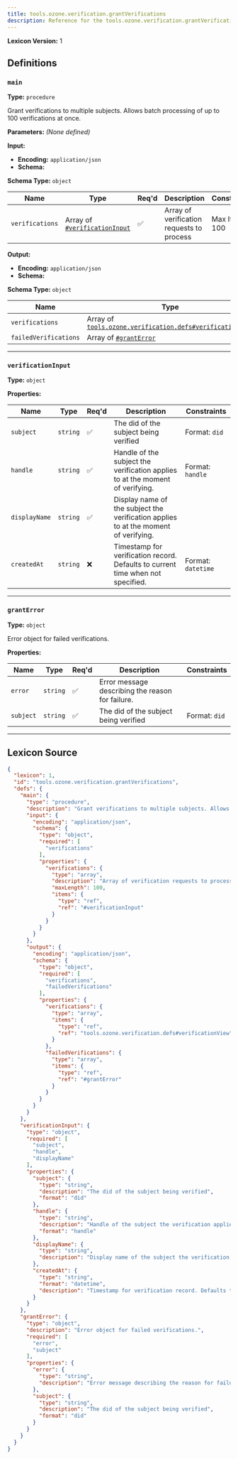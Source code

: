 ```yaml
---
title: tools.ozone.verification.grantVerifications
description: Reference for the tools.ozone.verification.grantVerifications lexicon
---
```

**Lexicon Version:** 1

## Definitions

<a name="main"></a>
### `main`

**Type:** `procedure`

Grant verifications to multiple subjects. Allows batch processing of up to 100 verifications at once.

**Parameters:** _(None defined)_

**Input:**

- **Encoding:** `application/json`
- **Schema:**

**Schema Type:** `object`

| Name | Type | Req'd  | Description | Constraints |
|------|------|----------|-------------|-------------|
| `verifications` | Array of [`#verificationInput`](#verificationinput) | ✅  | Array of verification requests to process | Max Items: 100 |
**Output:**

- **Encoding:** `application/json`
- **Schema:**

**Schema Type:** `object`

| Name | Type | Req'd  | Description | Constraints |
|------|------|----------|-------------|-------------|
| `verifications` | Array of [`tools.ozone.verification.defs#verificationView`](/lexicons/tools/ozone/verification/tools-ozone-verification-defs#verificationview) | ✅  |  |  |
| `failedVerifications` | Array of [`#grantError`](#granterror) | ✅  |  |  |

---

<a name="verificationinput"></a>
### `verificationInput`

**Type:** `object`

**Properties:**

| Name | Type | Req'd  | Description | Constraints |
|------|------|----------|-------------|-------------|
| `subject` | `string` | ✅  | The did of the subject being verified | Format: `did` |
| `handle` | `string` | ✅  | Handle of the subject the verification applies to at the moment of verifying. | Format: `handle` |
| `displayName` | `string` | ✅  | Display name of the subject the verification applies to at the moment of verifying. |  |
| `createdAt` | `string` | ❌  | Timestamp for verification record. Defaults to current time when not specified. | Format: `datetime` |

---

<a name="granterror"></a>
### `grantError`

**Type:** `object`

Error object for failed verifications.

**Properties:**

| Name | Type | Req'd  | Description | Constraints |
|------|------|----------|-------------|-------------|
| `error` | `string` | ✅  | Error message describing the reason for failure. |  |
| `subject` | `string` | ✅  | The did of the subject being verified | Format: `did` |

---

## Lexicon Source
```json
{
  "lexicon": 1,
  "id": "tools.ozone.verification.grantVerifications",
  "defs": {
    "main": {
      "type": "procedure",
      "description": "Grant verifications to multiple subjects. Allows batch processing of up to 100 verifications at once.",
      "input": {
        "encoding": "application/json",
        "schema": {
          "type": "object",
          "required": [
            "verifications"
          ],
          "properties": {
            "verifications": {
              "type": "array",
              "description": "Array of verification requests to process",
              "maxLength": 100,
              "items": {
                "type": "ref",
                "ref": "#verificationInput"
              }
            }
          }
        }
      },
      "output": {
        "encoding": "application/json",
        "schema": {
          "type": "object",
          "required": [
            "verifications",
            "failedVerifications"
          ],
          "properties": {
            "verifications": {
              "type": "array",
              "items": {
                "type": "ref",
                "ref": "tools.ozone.verification.defs#verificationView"
              }
            },
            "failedVerifications": {
              "type": "array",
              "items": {
                "type": "ref",
                "ref": "#grantError"
              }
            }
          }
        }
      }
    },
    "verificationInput": {
      "type": "object",
      "required": [
        "subject",
        "handle",
        "displayName"
      ],
      "properties": {
        "subject": {
          "type": "string",
          "description": "The did of the subject being verified",
          "format": "did"
        },
        "handle": {
          "type": "string",
          "description": "Handle of the subject the verification applies to at the moment of verifying.",
          "format": "handle"
        },
        "displayName": {
          "type": "string",
          "description": "Display name of the subject the verification applies to at the moment of verifying."
        },
        "createdAt": {
          "type": "string",
          "format": "datetime",
          "description": "Timestamp for verification record. Defaults to current time when not specified."
        }
      }
    },
    "grantError": {
      "type": "object",
      "description": "Error object for failed verifications.",
      "required": [
        "error",
        "subject"
      ],
      "properties": {
        "error": {
          "type": "string",
          "description": "Error message describing the reason for failure."
        },
        "subject": {
          "type": "string",
          "description": "The did of the subject being verified",
          "format": "did"
        }
      }
    }
  }
}
```
